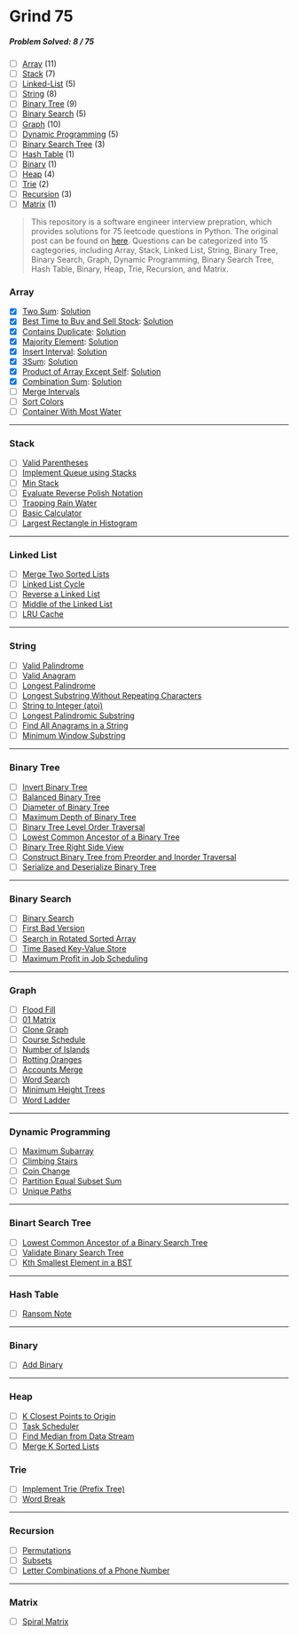# Grind 75

##### Problem Solved: 8 / 75

-   [ ] [Array](#array) (11)
-   [ ] [Stack](#stack) (7)
-   [ ] [Linked-List](#linked-list) (5)
-   [ ] [String](#string) (8)
-   [ ] [Binary Tree](#binary-tree) (9)
-   [ ] [Binary Search](#binary-search) (5)
-   [ ] [Graph](#graph) (10)
-   [ ] [Dynamic Programming](#dynamic-programming) (5)
-   [ ] [Binary Search Tree](#binary-search-tree) (3)
-   [ ] [Hash Table](#hash-table) (1)
-   [ ] [Binary](#binary) (1)
-   [ ] [Heap](#heap) (4)
-   [ ] [Trie](#trie) (2)
-   [ ] [Recursion](#recursion) (3)
-   [ ] [Matrix](#matrix) (1)

> This repository is a software engineer interview prepration, which provides solutions for 75 leetcode questions in Python. The original post can be found on [here](https://www.techinterviewhandbook.org/grind75?grouping=topics&order=difficulty&hours=8). Questions can be categorized into 15 cagtegories, including Array, Stack, Linked List, String, Binary Tree, Binary Search, Graph, Dynamic Programming, Binary Search Tree, Hash Table, Binary, Heap, Trie, Recursion, and Matrix.

### Array

-   [x] [Two Sum](https://leetcode.com/problems/two-sum): [Solution](/Array/1-TwoSum)
-   [x] [Best Time to Buy and Sell Stock](https://leetcode.com/problems/best-time-to-buy-and-sell-stock): [Solution](/Array/121-BestTimetoBuyandSellStock/)
-   [x] [Contains Duplicate](https://leetcode.com/problems/contains-duplicate): [Solution](/Array/217-ContainsDuplicate/)
-   [x] [Majority Element](https://leetcode.com/problems/majority-element): [Solution](/Array/169-MajorityElement/)
-   [x] [Insert Interval](https://leetcode.com/problems/insert-interval): [Solution](/Array/57-InsertInterval/)
-   [x] [3Sum](https://leetcode.com/problems/3sum/): [Solution](/Array/15-3Sum/)
-   [x] [Product of Array Except Self](https://leetcode.com/problems/product-of-array-except-self): [Solution](/Array/238-ProductofArrayExceptSelf/)
-   [x] [Combination Sum](https://leetcode.com/problems/combination-sum): [Solution](/Array/39-CombinationSum/)
-   [ ] [Merge Intervals](https://leetcode.com/problems/merge-intervals)
-   [ ] [Sort Colors](https://leetcode.com/problems/sort-colors)
-   [ ] [Container With Most Water](https://leetcode.com/problems/container-with-most-water)

---

### Stack

-   [ ] [Valid Parentheses](https://leetcode.com/problems/valid-parentheses)
-   [ ] [Implement Queue using Stacks](https://leetcode.com/problems/implement-queue-using-stacks)
-   [ ] [Min Stack](https://leetcode.com/problems/min-stack)
-   [ ] [Evaluate Reverse Polish Notation](https://leetcode.com/problems/evaluate-reverse-polish-notation)
-   [ ] [Trapping Rain Water](https://leetcode.com/problems/trapping-rain-water)
-   [ ] [Basic Calculator](https://leetcode.com/problems/basic-calculator)
-   [ ] [Largest Rectangle in Histogram](https://leetcode.com/problems/largest-rectangle-in-histogram)

---

### Linked List

-   [ ] [Merge Two Sorted Lists](https://leetcode.com/problems/merge-two-sorted-lists)
-   [ ] [Linked List Cycle](https://leetcode.com/problems/linked-list-cycle)
-   [ ] [Reverse a Linked List](https://leetcode.com/problems/reverse-linked-list)
-   [ ] [Middle of the Linked List](https://leetcode.com/problems/remove-nth-node-from-end-of-list)
-   [ ] [LRU Cache](https://leetcode.com/problems/reorder-list)

---

### String

-   [ ] [Valid Palindrome](https://leetcode.com/problems/valid-palindrome)
-   [ ] [Valid Anagram](https://leetcode.com/problems/valid-anagram)
-   [ ] [Longest Palindrome](https://leetcode.com/problems/longest-palindrome)
-   [ ] [Longest Substring Without Repeating Characters](https://leetcode.com/problems/longest-substring-without-repeating-characters)
-   [ ] [String to Integer (atoi)](https://leetcode.com/problems/string-to-integer-atoi)
-   [ ] [Longest Palindromic Substring](https://leetcode.com/problems/longest-palindromic-substring)
-   [ ] [Find All Anagrams in a String](https://leetcode.com/problems/find-all-anagrams-in-a-string)
-   [ ] [Minimum Window Substring](https://leetcode.com/problems/minimum-window-substring)

---

### Binary Tree

-   [ ] [Invert Binary Tree](https://leetcode.com/problems/invert-binary-tree)
-   [ ] [Balanced Binary Tree](https://leetcode.com/problems/balanced-binary-tree)
-   [ ] [Diameter of Binary Tree](https://leetcode.com/problems/diameter-of-binary-tree)
-   [ ] [Maximum Depth of Binary Tree](https://leetcode.com/problems/maximum-depth-of-binary-tree)
-   [ ] [Binary Tree Level Order Traversal](https://leetcode.com/problems/binary-tree-level-order-traversal)
-   [ ] [Lowest Common Ancestor of a Binary Tree](https://leetcode.com/problems/lowest-common-ancestor-of-a-binary-tree)
-   [ ] [Binary Tree Right Side View](https://leetcode.com/problems/binary-tree-right-side-view)
-   [ ] [Construct Binary Tree from Preorder and Inorder Traversal](https://leetcode.com/problems/construct-binary-tree-from-preorder-and-inorder-traversal)
-   [ ] [Serialize and Deserialize Binary Tree](https://leetcode.com/problems/serialize-and-deserialize-binary-tree)

---

### Binary Search

-   [ ] [Binary Search](https://leetcode.com/problems/binary-search)
-   [ ] [First Bad Version](https://leetcode.com/problems/first-bad-version)
-   [ ] [Search in Rotated Sorted Array](https://leetcode.com/problems/search-in-rotated-sorted-array)
-   [ ] [Time Based Key-Value Store](https://leetcode.com/problems/time-based-key-value-store)
-   [ ] [Maximum Profit in Job Scheduling](https://leetcode.com/problems/maximum-profit-in-job-scheduling)

---

### Graph

-   [ ] [Flood Fill](https://leetcode.com/problems/flood-fill)
-   [ ] [01 Matrix](https://leetcode.com/problems/01-matrix)
-   [ ] [Clone Graph](https://leetcode.com/problems/clone-graph)
-   [ ] [Course Schedule](https://leetcode.com/problems/course-schedule)
-   [ ] [Number of Islands](https://leetcode.com/problems/number-of-islands)
-   [ ] [Rotting Oranges](https://leetcode.com/problems/rotting-oranges)
-   [ ] [Accounts Merge](https://leetcode.com/problems/accounts-merge)
-   [ ] [Word Search](https://leetcode.com/problems/word-search)
-   [ ] [Minimum Height Trees](https://leetcode.com/problems/minimum-height-trees)
-   [ ] [Word Ladder](https://leetcode.com/problems/word-ladder)

---

### Dynamic Programming

-   [ ] [Maximum Subarray](https://leetcode.com/problems/maximum-subarray)
-   [ ] [Climbing Stairs](https://leetcode.com/problems/climbing-stairs)
-   [ ] [Coin Change](https://leetcode.com/problems/coin-change)
-   [ ] [Partition Equal Subset Sum](https://leetcode.com/problems/maximum-subarray)
-   [ ] [Unique Paths](https://leetcode.com/problems/unique-paths)

---

### Binart Search Tree

-   [ ] [Lowest Common Ancestor of a Binary Search Tree](https://leetcode.com/problems/lowest-common-ancestor-of-a-binary-search-tree)
-   [ ] [Validate Binary Search Tree](https://leetcode.com/problems/validate-binary-search-tree)
-   [ ] [Kth Smallest Element in a BST](https://leetcode.com/problems/kth-smallest-element-in-a-bst)

---

### Hash Table

-   [ ] [Ransom Note](https://leetcode.com/problems/ransom-note)

---

### Binary

-   [ ] [Add Binary](https://leetcode.com/problems/add-binary)

---

### Heap

-   [ ] [K Closest Points to Origin](https://leetcode.com/problems/k-closest-points-to-origin)
-   [ ] [Task Scheduler](https://leetcode.com/problems/task-scheduler)
-   [ ] [Find Median from Data Stream](https://leetcode.com/problems/find-median-from-data-stream/)
-   [ ] [Merge K Sorted Lists](https://leetcode.com/problems/merge-k-sorted-lists/)

### Trie

-   [ ] [Implement Trie (Prefix Tree)](https://leetcode.com/problems/implement-trie-prefix-tree)
-   [ ] [Word Break](https://leetcode.com/problems/word-break)

---

### Recursion

-   [ ] [Permutations](https://leetcode.com/problems/permutations)
-   [ ] [Subsets](https://leetcode.com/problems/subsets)
-   [ ] [Letter Combinations of a Phone Number](https://leetcode.com/problems/letter-combinations-of-a-phone-number)

---

### Matrix

-   [ ] [Spiral Matrix](https://leetcode.com/problems/spiral-matrix)
